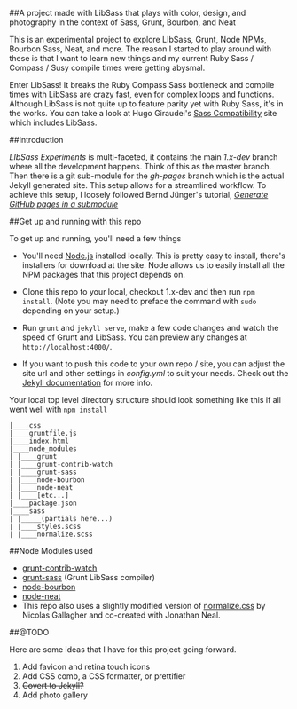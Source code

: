 ##A project made with LibSass that plays with color, design, and photography in the context of Sass, Grunt, Bourbon, and Neat

This is an experimental project to explore LIbSass, Grunt, Node NPMs, Bourbon Sass, Neat, and more. The reason I started to play around with these is that I want to learn new things and my current Ruby Sass / Compass / Susy compile times were getting abysmal. 

Enter LibSass! It breaks the Ruby Compass Sass bottleneck and compile times with LibSass are crazy fast, even for complex loops and functions. Although LibSass is not quite up to feature parity yet with Ruby Sass, it's in the works. You can take a look at Hugo Giraudel's [Sass Compatibility](https://sass-compatibility.github.io/) site which includes LibSass.

##Introduction

*LIbSass Experiments* is multi-faceted, it contains the main *1.x-dev* branch where all the development happens. Think of this as the master branch. Then there is a git sub-module for the *gh-pages* branch which is the actual Jekyll generated site. This setup allows for a streamlined workflow. To achieve this setup, I loosely followed Bernd Jünger's tutorial, *[Generate GitHub pages in a submodule](http://blog.blindgaenger.net/generate_github_pages_in_a_submodule.html)*

##Get up and running with this repo

To get up and running, you'll need a few things

* You'll need [Node.js](http://nodejs.org/) installed locally. This is pretty easy to install, there's installers for download at the site. Node allows us to easily install all the NPM packages that this project depends on.

* Clone this repo to your local, checkout 1.x-dev and then run ```npm install```. (Note you may need to preface the command with ```sudo``` depending on your setup.)

* Run ```grunt``` and ```jekyll serve```, make a few code changes and watch the speed of Grunt and LibSass. You can preview any changes at ```http://localhost:4000/```.  

* If you want to push this code to your own repo / site, you can adjust the site url and other settings in *config.yml* to suit your needs. Check out the [Jekyll documentation](http://jekyllrb.com/docs/home/) for more info. 

Your local top level directory structure should look something like this if all went well with ```npm install```

```
|____css
|____gruntfile.js
|____index.html
|____node_modules
| |____grunt
| |____grunt-contrib-watch
| |____grunt-sass
| |____node-bourbon
| |____node-neat
| |____[etc...]
|____package.json
|____sass
| |_____(partials here...)
| |____styles.scss
| |____normalize.scss
```

##Node Modules used

* [grunt-contrib-watch](https://www.npmjs.org/package/grunt-contrib-watch)
* [grunt-sass](https://www.npmjs.org/package/grunt-sass) (Grunt LibSass compiler)
* [node-bourbon](https://www.npmjs.org/package/node-bourbon)
* [node-neat](https://www.npmjs.org/package/node-neat)
* This repo also uses a slightly modified version of [normalize.css](http://necolas.github.io/normalize.css/) by Nicolas Gallagher and co-created with Jonathan Neal.


##@TODO

Here are some ideas that I have for this project going forward.

1. Add favicon and retina touch icons
2. Add CSS comb, a CSS formatter, or prettifier 
3. <del>Covert to Jekyll?</del>
4. Add photo gallery

